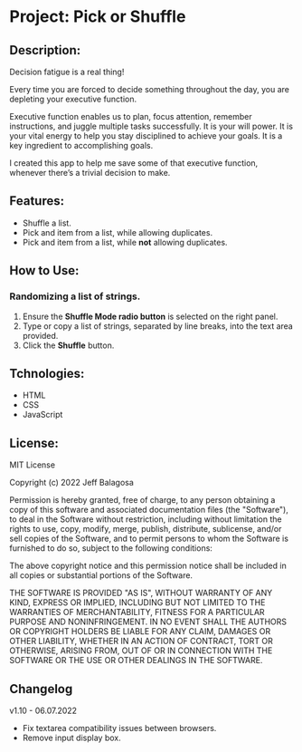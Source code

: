 # Project: Pick or Shuffle

## Description:

Decision fatigue is a real thing!

Every time you are forced to decide something throughout the day, you are depleting your executive function.

Executive function enables us to plan, focus attention, remember instructions, and juggle multiple tasks successfully. It is your will power. It is your vital energy to help you stay disciplined to achieve your goals. It is a key ingredient to accomplishing goals.

I created this app to help me save some of that executive function, whenever there’s a trivial decision to make.

## Features:

- Shuffle a list.
- Pick and item from a list, while allowing duplicates.
- Pick and item from a list, while **not** allowing duplicates.

## How to Use:

### Randomizing a list of strings.

1. Ensure the **Shuffle Mode radio button** is selected on the right panel.
2. Type or copy a list of strings, separated by line breaks, into the text area provided.
3. Click the **Shuffle** button.

## Tchnologies:

- HTML
- CSS
- JavaScript

## License:

MIT License

Copyright (c) 2022 Jeff Balagosa

Permission is hereby granted, free of charge, to any person obtaining a copy
of this software and associated documentation files (the "Software"), to deal
in the Software without restriction, including without limitation the rights
to use, copy, modify, merge, publish, distribute, sublicense, and/or sell
copies of the Software, and to permit persons to whom the Software is
furnished to do so, subject to the following conditions:

The above copyright notice and this permission notice shall be included in all
copies or substantial portions of the Software.

THE SOFTWARE IS PROVIDED "AS IS", WITHOUT WARRANTY OF ANY KIND, EXPRESS OR
IMPLIED, INCLUDING BUT NOT LIMITED TO THE WARRANTIES OF MERCHANTABILITY,
FITNESS FOR A PARTICULAR PURPOSE AND NONINFRINGEMENT. IN NO EVENT SHALL THE
AUTHORS OR COPYRIGHT HOLDERS BE LIABLE FOR ANY CLAIM, DAMAGES OR OTHER
LIABILITY, WHETHER IN AN ACTION OF CONTRACT, TORT OR OTHERWISE, ARISING FROM,
OUT OF OR IN CONNECTION WITH THE SOFTWARE OR THE USE OR OTHER DEALINGS IN THE
SOFTWARE.

## Changelog

v1.10 - 06.07.2022

- Fix textarea compatibility issues between browsers.
- Remove input display box.
